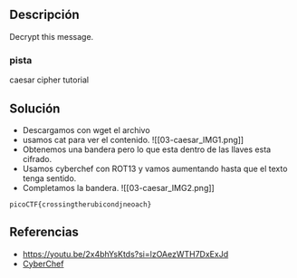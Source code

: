 
## Descripción 

Decrypt this message.
### pista

caesar cipher tutorial
## Solución

- Descargamos con wget el archivo
- usamos cat para ver el contenido.
![[03-caesar_IMG1.png]]
- Obtenemos una bandera pero lo que esta dentro de las llaves esta cifrado.
- Usamos cyberchef con ROT13 y vamos aumentando hasta que el texto tenga sentido.
- Completamos la bandera.
![[03-caesar_IMG2.png]]



```
picoCTF{crossingtherubicondjneoach}
```

## Referencias

- https://youtu.be/2x4bhYsKtds?si=lzOAezWTH7DxExJd
- [CyberChef](https://cyberchef.org/)